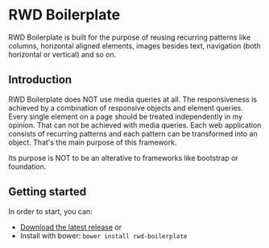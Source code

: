RWD Boilerplate
=========

RWD Boilerplate is built for the purpose of reusing recurring patterns like columns, horizontal aligned elements, images besides text, navigation (both horizontal or vertical) and so on.

## Introduction

RWD Boilerplate does NOT use media queries at all. The responsiveness is achieved by a combination of responsive objects and element queries.
Every single element on a page should be treated independently in my opinion. That can not be achieved with media queries.
Each web application consists of recurring patterns and each pattern can be transformed into an object. That's the main purpose of this framework.

Its purpose is NOT to be an alterative to frameworks like bootstrap or foundation.

## Getting started

In order to start, you can:

* [Download the latest release](https://github.com/georg-paul/rwd-boilerplate/releases/tag/v0.1.0) or
* Install with bower: `bower install rwd-boilerplate`